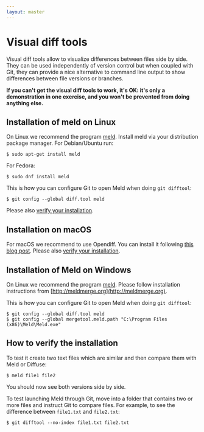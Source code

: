 ```yaml
---
layout: master
---
```


# Visual diff tools

Visual diff tools allow to visualize differences between files side by side.
They can be used independently of version control but when coupled with Git,
they can provide a nice alternative to command line output to show differences
between file versions or branches.

**If you can't get the visual diff tools to work, it's OK: it's only a
demonstration in one exercise, and you won't be prevented from doing
anything else.**


## Installation of meld on Linux

On Linux we recommend the program [meld](https://meldmerge.org).
Install meld via your distribution package manager. For Debian/Ubuntu run:

```shell
$ sudo apt-get install meld
```

For Fedora:

```shell
$ sudo dnf install meld
```

This is how you can configure Git to open Meld when doing `git difftool`:

```shell
$ git config --global diff.tool meld
```

Please also [verify your installation](#how-to-verify-the-installation).


## Installation on macOS

For macOS we recommend to use Opendiff. You can install it following [this blog post](https://borgs.cybrilla.com/tils/opendiff-as-difftool/).
Please also [verify your installation](#how-to-verify-the-installation).


## Installation of Meld on Windows

On Linux we recommend the program [meld](https://meldmerge.org).
Please follow installation instructions from [http://meldmerge.org](http://meldmerge.org).

This is how you can configure Git to open Meld when doing `git difftool`:

```shell
$ git config --global diff.tool meld
$ git config --global mergetool.meld.path "C:\Program Files (x86)\Meld\Meld.exe"
```


## How to verify the installation

To test it create two text files which are similar and then compare them
with Meld or Diffuse:

```shell
$ meld file1 file2
```

You should now see both versions side by side.

To test launching Meld through Git, move into a folder that contains two or more files and instruct Git to compare files.
For example, to see the difference between `file1.txt` and `file2.txt`:

```shell
$ git difftool --no-index file1.txt file2.txt
```

